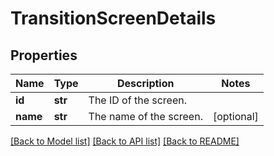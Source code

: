 # TransitionScreenDetails

## Properties
Name | Type | Description | Notes
------------ | ------------- | ------------- | -------------
**id** | **str** | The ID of the screen. | 
**name** | **str** | The name of the screen. | [optional] 

[[Back to Model list]](../README.md#documentation-for-models) [[Back to API list]](../README.md#documentation-for-api-endpoints) [[Back to README]](../README.md)

